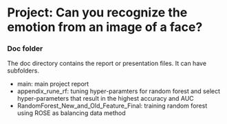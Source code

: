 # Project: Can you recognize the emotion from an image of a face?

### Doc folder

The doc directory contains the report or presentation files. It can have subfolders.  

+ main: main project report
+ appendix_rune_rf: tuning hyper-paramters for random forest and select hyper-parameters that result in the highest accuracy and AUC
+ RandomForest_New_and_Old_Feature_Final: training random forest using ROSE as balancing data method
